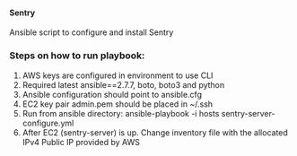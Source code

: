 #### Sentry
Ansible script to configure and install Sentry


### Steps on how to run playbook:

1. AWS keys are configured in environment to use CLI
2. Required latest ansible==2.7.7, boto, boto3 and python
3. Ansible configuration should point to ansible.cfg
4. EC2 key pair admin.pem should be placed in ~/.ssh
5. Run from ansible directory: ansible-playbook -i hosts sentry-server-configure.yml
6. After EC2 (sentry-server) is up. Change inventory file with the allocated IPv4 Public IP provided by AWS
